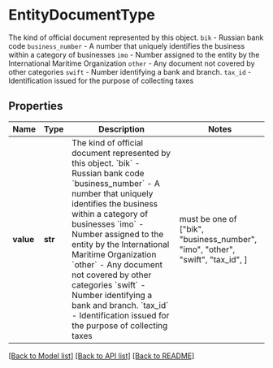 # EntityDocumentType

The kind of official document represented by this object.  `bik` - Russian bank code  `business_number` - A number that uniquely identifies the business within a category of businesses  `imo` - Number assigned to the entity by the International Maritime Organization  `other` - Any document not covered by other categories  `swift` - Number identifying a bank and branch.  `tax_id` - Identification issued for the purpose of collecting taxes

## Properties
Name | Type | Description | Notes
------------ | ------------- | ------------- | -------------
**value** | **str** | The kind of official document represented by this object.  &#x60;bik&#x60; - Russian bank code  &#x60;business_number&#x60; - A number that uniquely identifies the business within a category of businesses  &#x60;imo&#x60; - Number assigned to the entity by the International Maritime Organization  &#x60;other&#x60; - Any document not covered by other categories  &#x60;swift&#x60; - Number identifying a bank and branch.  &#x60;tax_id&#x60; - Identification issued for the purpose of collecting taxes |  must be one of ["bik", "business_number", "imo", "other", "swift", "tax_id", ]

[[Back to Model list]](../README.md#documentation-for-models) [[Back to API list]](../README.md#documentation-for-api-endpoints) [[Back to README]](../README.md)


